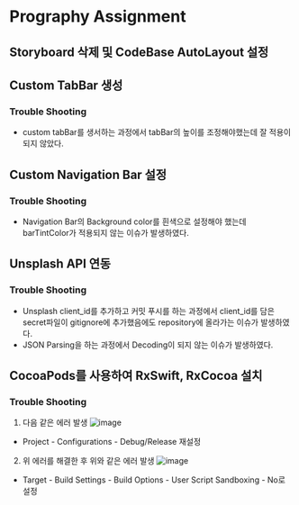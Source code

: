 # Prography Assignment

## Storyboard 삭제 및 CodeBase AutoLayout 설정

## Custom TabBar 생성

### Trouble Shooting
- custom tabBar를 생서하는 과정에서 tabBar의 높이를 조정해야했는데 잘 적용이 되지 않았다.

## Custom Navigation Bar 설정

### Trouble Shooting
- Navigation Bar의 Background color를 흰색으로 설정해야 했는데 barTintColor가 적용되지 않는 이슈가 발생하였다.

## Unsplash API 연동

### Trouble Shooting
- Unsplash client_id를 추가하고 커밋 푸시를 하는 과정에서 client_id를 담은 secret파일이 gitignore에 추가했음에도 repository에 올라가는 이슈가 발생하였다.
- JSON Parsing을 하는 과정에서 Decoding이 되지 않는 이슈가 발생하였다.

## CocoaPods를 사용하여 RxSwift, RxCocoa 설치

### Trouble Shooting
1. 다음 같은 에러 발생
![image](https://github.com/k2645/Prography_Assignment/assets/62226667/0417857d-bcd2-4051-909f-81c9838b253d)
- Project - Configurations - Debug/Release 재설정
2. 위 에러를 해결한 후 위와 같은 에러 발생
![image](https://github.com/k2645/Prography_Assignment/assets/62226667/3d5bd3e6-1444-4a90-aa9a-0b6c37e40627)
- Target - Build Settings - Build Options - User Script Sandboxing - No로 설정
